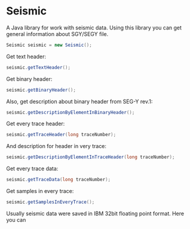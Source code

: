 # Seismic

A Java library for work with seismic data. Using this library you can get general information about SGY/SEGY file.

```java
Seismic seismic = new Seismic();
```

Get text header:
```java
seismic.getTextHeader();
```

Get binary header:
```java
seismic.getBinaryHeader();
```

Also, get description about binary header from SEG-Y rev.1:
```java
seismic.getDescriptionByElementInBinaryHeader();
```

Get every trace header:
```java
seismic.getTraceHeader(long traceNumber);
```

And description for header in very trace:
```java
seismic.getDescriptionByElementInTraceHeader(long traceNumber);
```

Get every trace data:
```java
seismic.getTraceData(long traceNumber);
```

Get samples in every trace:
```java
seismic.getSamplesInEveryTrace();
```


Usually seismic data were saved in IBM 32bit floating point format. Here you can 